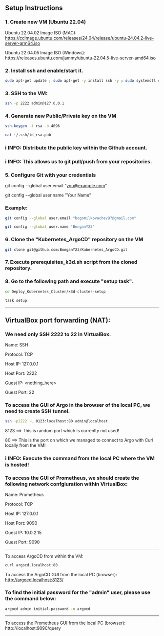 ## Setup Instructions

### 1. Create new VM (Ubuntu 22.04)

Ubuntu 22.04.02 Image ISO (MAC): https://cdimage.ubuntu.com/releases/24.04/release/ubuntu-24.04.2-live-server-arm64.iso

Ubuntu 22.04.05 Image ISO (Windows): https://releases.ubuntu.com/jammy/ubuntu-22.04.5-live-server-amd64.iso

### 2. Install ssh and enable/start it.

```bash
sudo apt-get update ; sudo apt-get -y install ssh -y ; sudo systemctl start ssh ; sudo systemctl enable ssh ; sudo systemctl status ssh
```

### 3. SSH to the VM:

```bash
ssh -p 2222 admin@127.0.0.1
```

### 4. Generate new Public/Private key on the VM
```bash
ssh-keygen -t rsa -b 4096
```
```bash
cat ~/.ssh/id_rsa.pub
```

### ℹ️ INFO: Distribute the public key within the Github account.

### ℹ️ INFO: This allows us to git pull/push from your repositories.

### 5. Configure Git with your credentials

git config --global user.email "you@example.com"

git config --global user.name "Your Name"

### Example:

```bash
git config --global user.email "bogomilkovachev97@gmail.com"
```
```bash
git config --global user.name "BonganY23"
```

### 6. Clone the "Kubernetes_ArgoCD" repository on the VM

```bash
git clone git@github.com:BonganY23/Kubernetes_ArgoCD.git
```

### 7. Execute prerequisites_k3d.sh script from the cloned repository.
### 8. Go to the following path and execute "setup task".

```bash
cd Deploy_Kubernetes_Cluster/k3d-cluster-setup
```
```bash
task setup
```
---------------------------------------------------------------------------------------------------------------------------------------------------

## VirtualBox port forwarding (NAT):

### We need only SSH 2222 to 22 in VirtualBox.

Name: SSH

Protocol: TCP

Host IP: 127.0.0.1

Host Port: 2222

Guest IP: <nothing_here>

Guest Port: 22

### To access the GUI of Argo in the browser of the local PC, we need to create SSH tunnel.

```bash
ssh -p2222 -L 8123:localhost:80 admin@localhost
```

8123 ==> This is random port which is currenlty not used! 

80 ==> This is the port on which we managed to connect to Argo with Curl locally from the VM!

### ℹ️ INFO: Execute the command from the local PC where the VM is hosted!

### To access the GUI of Prometheus, we should create the following network confgiuration within VirtualBox:

Name: Prometheus

Protocol: TCP

Host IP: 127.0.0.1

Host Port: 9090

Guest IP: 10.0.2.15

Guest Port: 9090

---------------------------------------------------------------------------------------------------------------------------------------------------

To access ArgoCD from within the VM:

```bash
curl argocd.localhost:80
```

To access the ArgoCD GUI from the local PC (browser):
http://argocd.localhost:8123/

### To find the initial password for the "admin" user, please use the command below:
```bash
argocd admin initial-password -n argocd
```

---------------------------------------------------------------------------------------------------------------------------------------------------

To access the Prometheus GUI from the local PC (browser):
http://localhost:9090/query
